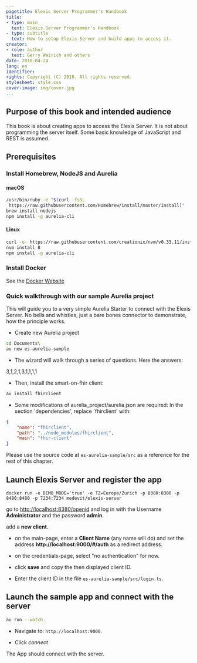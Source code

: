 ```yaml
---
pagetitle: Elexis Server Programmer's Handbook
title:
- type: main
  text: Elexis Server Programmer's Handbook
- type: subtitle
  text: How to setup Elexis Server and build apps to access it.
creator:
- role: author
  text: Gerry Weirich and others
date: 2018-04-24
lang: en
identifier:
rights: Copyright (C) 2018. All rights reserved. 
stylesheet: style.css
cover-image: img/cover.jpg 
...
```



## Purpose of this book  and intended audience

This book is about creating apps to access the Elexis Server. It is not about programming the server itself. Some basic knowledge of JavaScript and REST is assumed.

## Prerequisites 

### Install Homebrew, NodeJS and Aurelia

#### macOS

```bash
/usr/bin/ruby -e "$(curl -fsSL 
 https://raw.githubusercontent.com/Homebrew/install/master/install)"
brew install nodejs
npm install -g aurelia-cli
```

#### Linux

```bash
curl -o- https://raw.githubusercontent.com/creationix/nvm/v0.33.11/install.sh | bash
nvm install 8
npm install -g aurelia-cli
```

### Install Docker

See the [Docker Website](http://docker.io)

### Quick walkthrough with our sample Aurelia project

This will guide you to a very simple Aurelia Starter to connect with the Elexis Server. No bells and whistles, just a bare bones connector to demonstrate, how the principle works.


* Create new Aurelia project

```bash
cd Documents\
au new es-aurelia-sample
```

* The wizard will walk through a series of questions. Here the answers:

3,1,2,1,3,1,1,1,1

* Then, install the smart-on-fhir client:

```bash
au install fhirclient
```

* Some modifications of aurelia_project/aurelia.json are required: In the section 'dependencies', replace `fhirclient' with:

```json
{
    "name": "fhirclient",
    "path": "../node_modules/fhirclient",
    "main": "fhir-client"
}
```

Please use the source code at `es-aurelia-sample/src` as a reference for the rest of this chapter.

## Launch Elexis Server and register the app

`docker run -e DEMO_MODE='true' -e TZ=Europe/Zurich -p 8380:8380 -p 8480:8480 -p 7234:7234 medevit/elexis-server`

go to [http://localhost:8380/openid](http://localhost:8380/openid) and log in with the Username **Administrator** and the password **admin**.

add a **new client**. 

* on the main-page, enter a **Client Name** (any name will do) and set the address **http://localhost:9000/#/auth** as a redirect address. 

* on the credentials-page, select "no authentication" for now.

* click **save** and copy the then displayed client ID.

* Enter the client ID in the file `es-aurelia-sample/src/login.ts`.

## Launch the sample app and connect with the server

```bash
au run --watch.
```

* Navigate to: `http://localhost:9000`.

* Click *connect*

The App should connect with the server.
